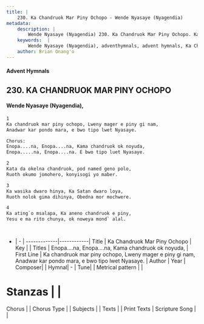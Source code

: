 ```yaml
---
title: |
    230. Ka Chandruok Mar Piny Ochopo - Wende Nyasaye (Nyagendia)
metadata:
    description: |
        Wende Nyasaye (Nyagendia) 230. Ka Chandruok Mar Piny Ochopo. Ka chandruok mar piny ochopo, Lweny mager e piny gi nam, Anadwar kar pondo mara, e bwo tipo lwet Nyasaye.  Chorus: Enopa....na, Enopa....na, Kama chandruok ok noyuda, Enopa.....na, Enopa....na. E bwo tipo luet Nyasaye.  
    keywords:  |
        Wende Nyasaye (Nyagendia), adventhymnals, advent hymnals, Ka Chandruok Mar Piny Ochopo, Ka chandruok mar piny ochopo, Lweny mager e piny gi nam, Anadwar kar pondo mara, e bwo tipo lwet Nyasaye.. Enopa....na, Enopa....na, Kama chandruok ok noyuda,
    author: Brian Onang'o
---
```


#### Advent Hymnals
## 230. KA CHANDRUOK MAR PINY OCHOPO
####  Wende Nyasaye (Nyagendia),

```txt
1
Ka chandruok mar piny ochopo, Lweny mager e piny gi nam,
Anadwar kar pondo mara, e bwo tipo lwet Nyasaye.

Chorus:
Enopa....na, Enopa....na, Kama chandruok ok noyuda,
Enopa.....na, Enopa....na. E bwo tipo luet Nyasaye.

2
Kata da okelna chandruok, pod named geno polo,
Ruoth okumo jomohero, konyisogi yo maber.

3
Ka wasika dwaro hinya, Ka Satan dwaro loya,
Ruoth nolok gima dihinya, Obedna mor mochwere.

4
Ka ating`o msalapa, Ka aneno chandruok e piny,
Yesu e ma rito chunya, ok noweya mond` alal.




```

- |   -  |
-------------|------------|
Title | Ka Chandruok Mar Piny Ochopo |
Key |  |
Titles | Enopa....na, Enopa....na, Kama chandruok ok noyuda, |
First Line | Ka chandruok mar piny ochopo, Lweny mager e piny gi nam, Anadwar kar pondo mara, e bwo tipo lwet Nyasaye. |
Author | 
Year | 
Composer| |
Hymnal|  - |
Tune|  |
Metrical pattern | |
# Stanzas |  |
Chorus |  |
Chorus Type |  |
Subjects | |
Texts |  |
Print Texts | 
Scripture Song |  |
    
